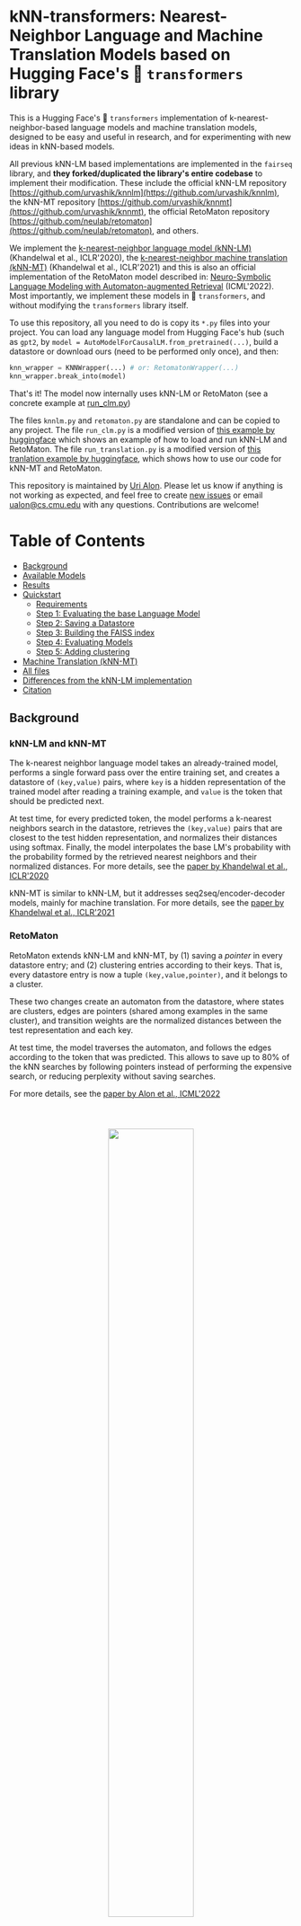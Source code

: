 # kNN-transformers: Nearest-Neighbor Language and Machine Translation Models based on Hugging Face's 🤗 `transformers` library

This is a Hugging Face's 🤗 `transformers` implementation of k-nearest-neighbor-based language models and machine translation models,
designed to be easy and useful in research, and for experimenting with new ideas in kNN-based models. 

All previous kNN-LM based implementations are implemented in the `fairseq` library, and **they forked/duplicated the library's entire codebase** to implement their modification.
These include the official kNN-LM repository [https://github.com/urvashik/knnlm](https://github.com/urvashik/knnlm), the kNN-MT repository [https://github.com/urvashik/knnmt](https://github.com/urvashik/knnmt), the official RetoMaton repository [https://github.com/neulab/retomaton](https://github.com/neulab/retomaton), and others.


We implement the [k-nearest-neighbor language model (kNN-LM)](https://arxiv.org/pdf/1911.00172.pdf) (Khandelwal et al., ICLR'2020), the [k-nearest-neighbor machine translation (kNN-MT)](https://arxiv.org/pdf/2010.00710) (Khandelwal et al., ICLR'2021) and this is also
an official implementation of the RetoMaton model described in:
[Neuro-Symbolic Language Modeling with Automaton-augmented Retrieval](https://arxiv.org/pdf/2201.12431.pdf) (ICML'2022). Most importantly, we implement these models in 🤗 `transformers`, and without modifying the `transformers` library itself.

To use this repository, all you need to do is copy its `*.py` files into your project.
You can load any language model from Hugging Face's hub (such as `gpt2`, by `model = AutoModelForCausalLM.from_pretrained(...)`, build a datastore or download ours (need to be performed only once), and then:
```python
knn_wrapper = KNNWrapper(...) # or: RetomatonWrapper(...)
knn_wrapper.break_into(model)
```

That's it! The model now internally uses kNN-LM or RetoMaton (see a concrete example at [run_clm.py](run_clm.py#L427-L438))

The files `knnlm.py` and `retomaton.py` are standalone and can be copied to any project. The file `run_clm.py` is a modified version of [this example by huggingface](https://github.com/huggingface/transformers/blob/main/examples/pytorch/language-modeling/run_clm.py) which shows an example of how to load and run kNN-LM and RetoMaton.
The file `run_translation.py` is a modified version of [this tranlation example by huggingface](https://github.com/huggingface/transformers/tree/main/examples/pytorch/translation), which shows how to use our code for kNN-MT and RetoMaton.


This repository is maintained by [Uri Alon](https://urialon.ml).
Please let us know if anything is not working as expected, and feel free to create [new issues](https://github.com/neulab/knn-transformers/issues) or email [ualon@cs.cmu.edu](ualon@cs.cmu.edu) with any questions.
Contributions are welcome!


Table of Contents
=================
  * [Background](#background)
  * [Available Models](#available-models)
  * [Results](#results)
  * [Quickstart](#quickstart)
    * [Requirements](#requirements)
    * [Step 1: Evaluating the base Language Model](#step-1-evaluating-the-base-language-model)
    * [Step 2: Saving a Datastore](#step-2-saving-a-datastore)
    * [Step 3: Building the FAISS index](#step-3-building-the-faiss-index)
    * [Step 4: Evaluating Models](#step-4-evaluating-models)
    * [Step 5: Adding clustering](#step-5-adding-clustering)
  * [Machine Translation (kNN-MT)](#machine-translation-knn-mt)
  * [All files](#all-files)
  * [Differences from the kNN-LM implementation](#differences-from-the-knn-lm-implementation)
  * [Citation](#citation)

## Background

### kNN-LM and kNN-MT
The k-nearest neighbor language model takes an already-trained model, performs a single forward pass over the entire training set, and creates a datastore of `(key,value)` pairs, where `key` is a hidden representation of the trained model after reading a training example, and `value` is the token that should be predicted next.

At test time, for every predicted token, the model performs a k-nearest neighbors search in the datastore, retrieves the `(key,value)` pairs that are closest to the test hidden representation, and normalizes their distances using softmax. Finally, the model interpolates the base LM's probability with the probability formed by the retrieved nearest neighbors and their normalized distances.
For more details, see the [paper by Khandelwal et al., ICLR'2020](https://arxiv.org/pdf/1911.00172.pdf)

kNN-MT is similar to kNN-LM, but it addresses seq2seq/encoder-decoder models, mainly for machine translation. For more details, see the [paper by Khandelwal et al., ICLR'2021](https://arxiv.org/pdf/2010.00710.pdf)


### RetoMaton
RetoMaton extends kNN-LM and kNN-MT, by (1) saving a *pointer* in every datastore entry; and (2) clustering entries according to their keys. That is, every datastore entry is now a tuple `(key,value,pointer)`, and it belongs to a cluster. 

These two changes create an automaton from the datastore, where states are clusters, edges are pointers (shared among examples in the same cluster), and transition weights are the normalized distances between the test representation and each key.

At test time, the model traverses the automaton, and follows the edges according to the token that was predicted.
This allows to save up to 80% of the kNN searches by following pointers instead of performing the expensive search, or reducing perplexity without saving searches.

For more details, see the [paper by Alon et al., ICML'2022](https://arxiv.org/pdf/2201.12431.pdf)

<center style="padding: 40px"><img width="60%" src="images/overview.jpeg" /></center>

## Available Models

kNN-LM and RetoMaton datastores depend on the LM that was used to create them. We fine-tuned a few `gpt2`-based models on the training set of Wikitext-103 (because Wikitext-103 was not included in GPT2's pretraining data):
* `neulab/distilgpt2-finetuned-wikitext103`
* `neulab/gpt2-finetuned-wikitext103`
* `neulab/gpt2-med-finetuned-wikitext103`
* `neulab/gpt2-large-finetuned-wikitext103`

All these models are available at the Hugging Face Hub and can be loaded by (for example):
```python
from transformers import AutoTokenizer, AutoModelForCausalLM

tokenizer = AutoTokenizer.from_pretrained('neulab/gpt2-finetuned-wikitext103')
model = AutoModelForCausalLM.from_pretrained('neulab/gpt2-finetuned-wikitext103')
```

This project is not limited to these models, and can work with any language model or seq2seq model.

We fine-tuned all language models using:
```bash
python run_clm.py --model_name_or_path <base_model_name> \
    --dataset_name wikitext --dataset_config_name wikitext-103-raw-v1 \
    --do_train --do_eval --output_dir finetune_gpt2_wikitext103/ \
    --save_total_limit 5 --per_device_train_batch_size 2
```
Where `<base_model_name>` is, for example, `gpt2`, `distilgpt2`, `gpt2-med`, `gpt2-large`, or `gpt2-xl`.

We have not yet released finetuned machine translation models, but the code in this repository works for machine translation as well, using the `run_translation.py` script.

## Results - **Wikitext-103**
The exact results from the RetoMaton papers can be reproduced using the code at [https://github.com/neulab/retomaton](https://github.com/neulab/retomaton) (based on `fairseq`).

The following results were obtained using the code in this repository:



| Base LM:        | `distilgpt2` | `gpt2` | `gpt2-medium` |
| :---            |    ----:   |     ---: | ---:          |
| base perplexity | 18.25      | 14.84    | 11.55         |
| kNN-LM          |  15.03     |   12.57  |  **10.59**      |
| RetoMaton       | **14.71**  | **12.44**| **10.59**     |

And when varying the fraction of saved searches:

<center style="padding: 40px"><img width="60%" src="images/wiki_distilgpt2.png" /></center>
<center style="padding: 40px"><img width="60%" src="images/wiki_gpt2.png" /></center>
These are the results from the RetoMaton paper, on a model that was trained on Wikitext-103 from scratch:
<center style="padding: 40px"><img width="60%" src="images/wiki.png" /></center>




## Quickstart - Language Modeling

### Step 0: Clone this repository:
```bash
git clone https://github.com/neulab/knn-transformers
cd knn-transformers
```

#### Requirements 
Run:
```bash
pip install requirements.txt`
```

* The project also depends on the `faiss` library. In MacOS, use the Anaconda installation instead:
```
conda install -c conda-forge faiss-cpu
```

### Step 1: Evaluating the base Language Model

To evaluate the fine-tuned model (for example, `neulab/gpt2-finetuned-wikitext103`) on the validation set (without any retrieval):

```bash
MODEL=neulab/gpt2-finetuned-wikitext103

python -u run_clm.py \
  --model_name_or_path ${MODEL} \
  --dataset_name wikitext --dataset_config_name wikitext-103-raw-v1 \
  --output_dir checkpoints/${MODEL} \
  --do_eval --eval_subset validation
```

### Step 2: Saving a Datastore

You can either download our preprocessed Wikitext-103 datastores, or preprocess them yourself.

To download a datastore for Wikitext-103 that we created for the finetuned `gpt2` model (`neulab/gpt2-finetuned-wikitext103`):
```bash
wget -P checkpoints/gpt2/ https://knn-transformers.s3.amazonaws.com/gpt2/dstore_gpt2_116988150_768_vals.npy
```

Similarly, we created datastores using the `distilgpt2-finetuned-wikitext103`, `gpt2-med-finetuned-wikitext103` and `gpt2-large-finetuned-wikitext103`.
For all available datastores, see: [https://knn-transformers.s3.amazonaws.com/index.html](https://knn-transformers.s3.amazonaws.com/index.html)

To save a datastore, run:
```bash
MODEL=neulab/gpt2-finetuned-wikitext103

python -u run_clm.py \
  --model_name_or_path ${MODEL} \
  --dataset_name wikitext --dataset_config_name wikitext-103-raw-v1 \
  --do_eval --eval_subset train \
  --output_dir checkpoints/${MODEL} \
  --dstore_dir checkpoints/${MODEL} \
  --save_knnlm_dstore
```


### Step 3: Building the FAISS index

The FAISS index requires a training phase where it learns an index for accessing the keys quickly. This step does not require a GPU.

To download an index for the finetuned `gpt2` model (`neulab/gpt2-finetuned-wikitext103`):
```
wget -P checkpoints/gpt2/ https://knn-transformers.s3.amazonaws.com/gpt2/index_gpt2_116988150_768.indexed
```

Similarly, we trained `faiss` indexes for  `distilgpt2-finetuned-wikitext103`, `gpt2-med-finetuned-wikitext103` and `gpt2-large-finetuned-wikitext103`, see: [https://knn-transformers.s3.amazonaws.com/index.html](https://knn-transformers.s3.amazonaws.com/index.html)

To build the FAISS index yourself (not needed if you already downloaded ours):
```bash
MODEL=neulab/gpt2-finetuned-wikitext103

python -u run_clm.py \
  --model_name_or_path ${MODEL} \
  --dataset_name wikitext --dataset_config_name wikitext-103-raw-v1 \
  --output_dir checkpoints/${MODEL} \
  --dstore_dir checkpoints/${MODEL} \
  --build_index
```


### Step 4: Evaluating Models

To evaluate kNN-LM and RetoMaton on the validation set:

```bash
MODEL=neulab/gpt2-finetuned-wikitext103

python -u run_clm.py \
  --model_name_or_path ${MODEL} \
  --dataset_name wikitext --dataset_config_name wikitext-103-raw-v1 \
  --output_dir checkpoints/${MODEL} \
  --do_eval --eval_subset validation \
  --dstore_dir checkpoints/${MODEL} --retomaton
```

To use kNN-LM, use the `--knn` flag instead of `--retomaton`.

To encourage the RetoMaton model to perform a full kNN search more frequently and thus increase accuracy and reduce perplexity, use a larger value of `--min-knns` such as `100`. Using `--min-knns 9999999` makes the model perform kNN search at every step (`FoSS = 0` in Figure 3 of the paper), and achieves the best results at the cost of slower speed.

Additional possible test-time tunable hyperparameters are `--lmbda` (the interpolation factor between the datastore and the base LM), `--k` (the number of retrieved nearest neighbors) and `--knn_temp` (the softmax temperature when converting the nearest-neighbor distances into a probability distribution).

### Step 5: Adding clustering

RetoMaton can work without, in which is utilizes its pointers.
Using clustering allows it to save more nearest-neighbor searches and further reduce perplexity.

To cluster similar keys for RetoMaton:
```bash
MODEL=neulab/gpt2-finetuned-wikitext103

python -u run_clm.py \
  --model_name_or_path ${MODEL} \
  --dataset_name wikitext --dataset_config_name wikitext-103-raw-v1 \
  --output_dir checkpoints/${MODEL} \
  --dstore_dir checkpoints/${MODEL}/ \
  --cluster_dstore --num_clusters 500000 --sample_size 20000000
```

Once the clustering file is saved in the directory pointed to by `--dstore_dir`, it will automatically be picked up when running evaluation ([as in the previous step](#step-4-evaluating-models))

Optional clustering hyperparameters are `--num_clusters` (typically `1/100` or `1/200` of the datastore size) and `--sample_size`  (ideally as high as possible, but higher values consume more memory and take longer to run).

## Machine Translation (kNN-MT)
Using our code for machine translation and kNN-MT is very similar to language modeling, using the file `run_translation.py` instead of `run_clm.py`, and following the example instructions from huggingface: [https://github.com/huggingface/transformers/tree/main/examples/pytorch/translation](https://github.com/huggingface/transformers/tree/main/examples/pytorch/translation).

Importantly, the `--knn_temp` flag should be used and tuned for kNN-MT. As shown in [the kNN-MT paper](https://arxiv.org/pdf/2010.00710), the optimal temperature for kNN-MT can be `10` to `100`.

The `--lmbda` interpolation factor is also typically larger in kNN-MT, and can be `0.4`-`0.8`.

### Evaluating the base MT model 
```bash
MODEL=t5-small

python -u run_translation.py  \
  --model_name_or_path ${MODEL} \
  --dataset_name wmt16 --dataset_config_name ro-en \
  --per_device_eval_batch_size=4 \
  --output_dir checkpoints-translation/${MODEL} \
  --source_lang en --target_lang ro \
  --do_eval \
  --predict_with_generate \
  --source_prefix "translate English to Romanian: "
```

**Note** that the flag `--source_prefix "translate English to Romanian: "` is slightly different for every model and task, and may be unneeded for other models, as detailed at [https://github.com/huggingface/transformers/tree/main/examples/pytorch/translation](https://github.com/huggingface/transformers/tree/main/examples/pytorch/translation).



### Saving a datastore for kNN-MT
```bash
MODEL=t5-small

python -u run_translation.py  \
  --model_name_or_path ${MODEL} \
  --dataset_name wmt16 --dataset_config_name ro-en \
  --per_device_train_batch_size 4 --per_device_eval_batch_size=4 \
  --output_dir checkpoints-translation/${MODEL} \
  --source_lang en --target_lang ro \
  --dstore_size 19254850 \
  --dstore_dir checkpoints-translation/${MODEL} \
   --save_knnlm_dstore --do_eval --eval_subset train
```

### Building the FAISS index for kNN-MT
```bash
MODEL=t5-small

python -u run_translation.py  \
  --model_name_or_path ${MODEL} \
  --dataset_name wmt16 --dataset_config_name ro-en \
  --per_device_train_batch_size 4 --per_device_eval_batch_size=4 \
  --output_dir checkpoints-translation/${MODEL} \
  --source_lang en --target_lang ro \
  --dstore_size 19254850 \
  --dstore_dir checkpoints-translation/${MODEL} \
  --build_index
```

### Evaluating kNN-MT
```bash
MODEL=t5-small

python -u run_translation.py  \
  --model_name_or_path ${MODEL} \
  --dataset_name wmt16 --dataset_config_name ro-en \
  --per_device_eval_batch_size=4 \
  --output_dir checkpoints-translation/${MODEL} \
  --source_lang en --target_lang ro \
  --do_eval \
  --predict_with_generate \
  --source_prefix "translate English to Romanian: " \
  --dstore_dir checkpoints-translation/${MODEL} --knn_temp 100 \
  --retomaton
```

To use kNN-MT, use the `--knn` flag instead of `--retomaton`.

## All files: 
Datastores and indexes can be downloaded from
 [https://knn-transformers.s3.amazonaws.com/index.html](https://knn-transformers.s3.amazonaws.com/index.html)

All fine-tuned models are available on Hugging Face Hub: [https://huggingface.co/neulab](https://huggingface.co/neulab)


## Differences from the kNN-LM implementation
* The original [kNN-LM](https://github.com/urvashik/knnlm) repository uses `faiss` CPU to perform retrieval. However, we added the flag `--knnlm-gpu` that allows performing retrieval much faster on the GPU.
* After each retrieval, the original [kNN-LM](https://github.com/urvashik/knnlm) repository loads the found keys and re-computes the distance from the query to each nearest neighbor. This is much more time consuming, unless loading all the keys (200GB) into memory.
We thus use the distances returned by `faiss` when performing search, or reconstructing the vectors from their index in RetoMaton, without loading the huge `keys.npy` file into memory.


## Citation
If you use this code for research, please cite:

[Neuro-Symbolic Language Modeling with Automaton-augmented Retrieval](https://arxiv.org/pdf/2201.12431.pdf)

```
@inproceedings{alon2022neuro,
  title={Neuro-Symbolic Language Modeling with Automaton-augmented Retrieval},
  author={Alon, Uri and Xu, Frank and He, Junxian and Sengupta, Sudipta and Roth, Dan and Neubig, Graham},
  booktitle={International Conference on Machine Learning},
  pages={468--485},
  year={2022},
  organization={PMLR}
}
```

[Generalization through Memorization: Nearest Neighbor Language Models](https://arxiv.org/pdf/1911.00172)
```
@inproceedings{khandelwal20generalization,
  title={{Generalization through Memorization: Nearest Neighbor Language Models}},
  author={Khandelwal, Urvashi and Levy, Omer and Jurafsky, Dan and Zettlemoyer, Luke and Lewis, Mike},
  booktitle={International Conference on Learning Representations (ICLR)},
  year={2020}
}
```